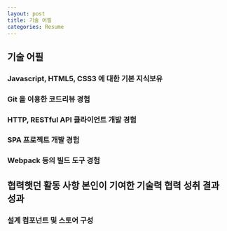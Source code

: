 ```yaml
---
layout: post
title: 기술 어필
categories: Resume
---
```


## 기술 어필

### Javascript, HTML5, CSS3 에 대한 기본 지식보유 

### Git 을 이용한 코드리뷰 경험

### HTTP, RESTful API 클라이언트 개발 경험 

### SPA 프로젝트 개발 경험

### Webpack 등의 빌드 도구 경험 

## 협력햇던 활동 사항  본인이 기여한 기술력 협력 성취 결과 성과 


### 설계 컴포넌트 및 스토어 구성
